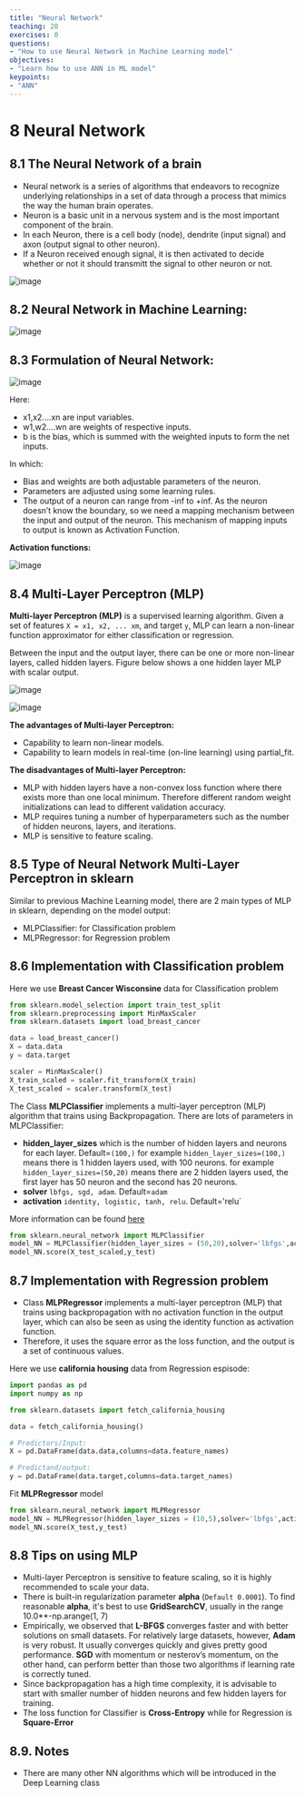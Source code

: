 ```yaml
---
title: "Neural Network"
teaching: 20
exercises: 0
questions:
- "How to use Neural Network in Machine Learning model"
objectives:
- "Learn how to use ANN in ML model"
keypoints:
- "ANN"
---
```


# 8 Neural Network

## 8.1 The Neural Network of a brain

- Neural network is a series of algorithms that endeavors to recognize underlying relationships in a set of data through a process that mimics the way the human brain operates. 
- Neuron is a basic unit in a nervous system and is the most important component of the brain.
- In each Neuron, there is a cell body (node), dendrite (input signal) and axon (output signal to other neuron).
- If a Neuron received enough signal, it is then activated to decide whether or not it should transmitt the signal to other neuron or not.

![image](https://user-images.githubusercontent.com/43855029/114472746-da188c00-9bc0-11eb-913c-9dcd14f872ac.png)

## 8.2 Neural Network in Machine Learning:

![image](https://user-images.githubusercontent.com/43855029/114472756-dd137c80-9bc0-11eb-863d-7c4d054efa89.png)

## 8.3 Formulation of Neural Network:


![image](https://user-images.githubusercontent.com/43855029/114472776-e997d500-9bc0-11eb-9f70-450389c912df.png)

Here:
- x1,x2....xn are input variables. 
- w1,w2....wn are weights of respective inputs.
- b is the bias, which is summed with the weighted inputs to form the net inputs. 

In which: 
- Bias and weights are both adjustable parameters of the neuron.
- Parameters are adjusted using some learning rules. 
- The output of a neuron can range from -inf to +inf. As the neuron doesn’t know the boundary, so we need a mapping mechanism between the input and output of the neuron. This mechanism of mapping inputs to output is known as Activation Function.

**Activation functions:**

![image](https://user-images.githubusercontent.com/43855029/114575672-6752f380-9c48-11eb-8d53-c78d052cdf17.png)

## 8.4 Multi-Layer Perceptron (MLP)

**Multi-layer Perceptron (MLP)** is a supervised learning algorithm.
Given a set of features `X = x1, x2, ... xm`, and target `y`, MLP can learn a non-linear function approximator for either classification or regression.

Between the input and the output layer, there can be one or more non-linear layers, called hidden layers. Figure below shows a one hidden layer MLP with scalar output.

![image](https://user-images.githubusercontent.com/43855029/114472972-51e6b680-9bc1-11eb-9e78-90ec739844ee.png)

![image](https://user-images.githubusercontent.com/43855029/114575549-48546180-9c48-11eb-8c9c-c5eac3180df1.png)

**The advantages of Multi-layer Perceptron:**
- Capability to learn non-linear models.
- Capability to learn models in real-time (on-line learning) using partial_fit.

**The disadvantages of Multi-layer Perceptron:**
- MLP with hidden layers have a non-convex loss function where there exists more than one local minimum. Therefore different random weight initializations can lead to different validation accuracy.
- MLP requires tuning a number of hyperparameters such as the number of hidden neurons, layers, and iterations.
- MLP is sensitive to feature scaling.

## 8.5 Type of Neural Network Multi-Layer Perceptron in sklearn
Similar to previous Machine Learning model, there are 2 main types of MLP in sklearn, depending on the model output:
- MLPClassifier: for Classification problem
- MLPRegressor: for Regression problem 

## 8.6 Implementation with Classification problem

Here we use **Breast Cancer Wisconsine** data for Classification problem

```python
from sklearn.model_selection import train_test_split
from sklearn.preprocessing import MinMaxScaler
from sklearn.datasets import load_breast_cancer

data = load_breast_cancer()
X = data.data
y = data.target

scaler = MinMaxScaler()
X_train_scaled = scaler.fit_transform(X_train)
X_test_scaled = scaler.transform(X_test)
```

The Class **MLPClassifier** implements a multi-layer perceptron (MLP) algorithm that trains using Backpropagation.
There are lots of parameters in MLPClassifier:
- **hidden_layer_sizes** which is the number of hidden layers and neurons for each layer. Default=`(100,)`
for example `hidden_layer_sizes=(100,)` means there is 1 hidden layers used, with 100 neurons.
for example `hidden_layer_sizes=(50,20)` means there are 2 hidden layers used, the first layer has 50 neuron and the second has 20 neurons.
- **solver** `lbfgs, sgd, adam`. Default=`adam`
- **activation** `identity, logistic, tanh, relu`. Default='relu`

More information can be found [here](https://scikit-learn.org/stable/modules/generated/sklearn.neural_network.MLPClassifier.html)

```python
from sklearn.neural_network import MLPClassifier
model_NN = MLPClassifier(hidden_layer_sizes = (50,20),solver='lbfgs',activation='relu',random_state=123).fit(X_train_scaled, y_train)
model_NN.score(X_test_scaled,y_test)
```

## 8.7 Implementation with Regression problem
- Class **MLPRegressor** implements a multi-layer perceptron (MLP) that trains using backpropagation with no activation function in the output layer, which can also be seen as using the identity function as activation function. 
- Therefore, it uses the square error as the loss function, and the output is a set of continuous values.

Here we use **california housing** data from Regression espisode:

```python
import pandas as pd
import numpy as np

from sklearn.datasets import fetch_california_housing

data = fetch_california_housing()

# Predictors/Input:
X = pd.DataFrame(data.data,columns=data.feature_names)

# Predictand/output:
y = pd.DataFrame(data.target,columns=data.target_names)
```                                                    

Fit **MLPRegressor** model
```python
from sklearn.neural_network import MLPRegressor
model_NN = MLPRegressor(hidden_layer_sizes = (10,5),solver='lbfgs',activation='tanh',max_iter=1000).fit(X_train,y_train)
model_NN.score(X_test,y_test)
```

## 8.8 Tips on using MLP
- Multi-layer Perceptron is sensitive to feature scaling, so it is highly recommended to scale your data. 
- There is built-in regularization parameter **alpha** (`Default 0.0001`). To find reasonable **alpha**, it's best to use **GridSearchCV**, usually in the range 10.0**-np.arange(1, 7)
- Empirically, we observed that **L-BFGS** converges faster and with better solutions on small datasets. For relatively large datasets, however, **Adam** is very robust. It usually converges quickly and gives pretty good performance. **SGD** with momentum or nesterov’s momentum, on the other hand, can perform better than those two algorithms if learning rate is correctly tuned.
- Since backpropagation has a high time complexity, it is advisable to start with smaller number of hidden neurons and few hidden layers for training.
- The loss function for Classifier is **Cross-Entropy** while for Regression is **Square-Error**

## 8.9. Notes
- There are many other NN algorithms which will be introduced in the Deep Learning class
